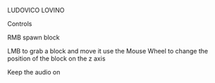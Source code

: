 LUDOVICO LOVINO

Controls

RMB spawn block

LMB to grab a block and move it use the Mouse Wheel to change the position of the block on the z axis

Keep the audio on
